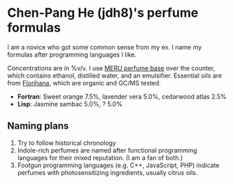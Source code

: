 Chen-Pang He (jdh8)'s perfume formulas
======================================
I am a novice who got some common sense from my ex.  I name my formulas after
programming languages I like.

Concentrations are in %v/v.  I use [MERU perfume base][base] over the counter,
which contains ethanol, distilled water, and an emulsifier.  Essential oils are
from [Florihana][fh], which are organic and GC/MS tested.

[base]: https://www.meru.com.tw/product.php?pid_for_show=3521
[fh]: https://www.florihana.com/en/

- **Fortran**: Sweet orange 7.5%, lavender vera 5.0%, cedarwood atlas 2.5%
- **Lisp**: Jasmine sambac 5.0%, ? 5.0%

Naming plans
------------
1. Try to follow historical chronology
2. Indole-rich perfumes are named after functional programming languages for
   their mixed reputation.  (I am a fan of both.)
3. Footgun programming languages (e.g. C++, JavaScript, PHP) indicate
   perfumes with photosensitizing ingredients, usually citrus oils.
